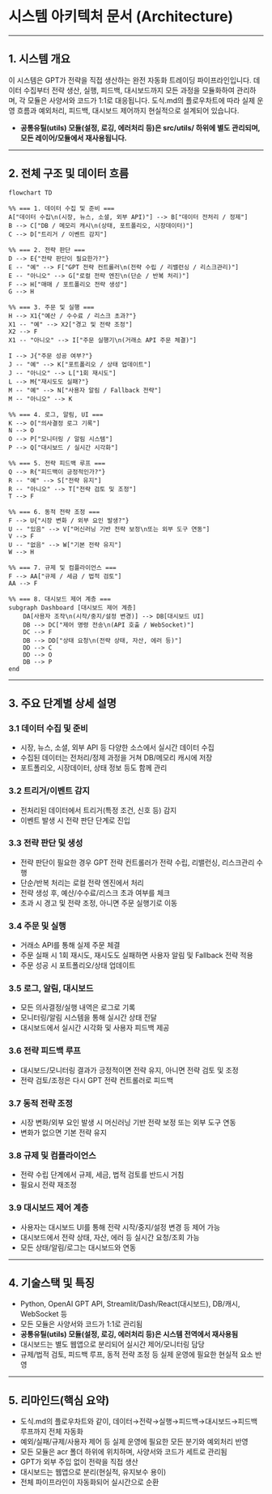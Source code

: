 # 시스템 아키텍처 문서 (Architecture)

---

## 1. 시스템 개요

이 시스템은 GPT가 전략을 직접 생산하는 완전 자동화 트레이딩 파이프라인입니다. 데이터 수집부터 전략 생산, 실행, 피드백, 대시보드까지 모든 과정을 모듈화하여 관리하며, 각 모듈은 사양서와 코드가 1:1로 대응됩니다. 도식.md의 플로우차트에 따라 실제 운영 흐름과 예외처리, 피드백, 대시보드 제어까지 현실적으로 설계되어 있습니다.

- **공통유틸(utils) 모듈(설정, 로깅, 에러처리 등)은 src/utils/ 하위에 별도 관리되며, 모든 레이어/모듈에서 재사용됩니다.**

---

## 2. 전체 구조 및 데이터 흐름

```mermaid
flowchart TD

%% === 1. 데이터 수집 및 준비 ===
A["데이터 수집\n(시장, 뉴스, 소셜, 외부 API)"] --> B["데이터 전처리 / 정제"]
B --> C["DB / 메모리 캐시\n(상태, 포트폴리오, 시장데이터)"]
C --> D["트리거 / 이벤트 감지"]

%% === 2. 전략 판단 ===
D --> E{"전략 판단이 필요한가?"}
E -- "예" --> F["GPT 전략 컨트롤러\n(전략 수립 / 리밸런싱 / 리스크관리)"]
E -- "아니오" --> G["로컬 전략 엔진\n(단순 / 반복 처리)"]
F --> H["매매 / 포트폴리오 전략 생성"]
G --> H

%% === 3. 주문 및 실행 ===
H --> X1{"예산 / 수수료 / 리스크 초과?"}
X1 -- "예" --> X2["경고 및 전략 조정"]
X2 --> F
X1 -- "아니오" --> I["주문 실행기\n(거래소 API 주문 체결)"]

I --> J{"주문 성공 여부?"}
J -- "예" --> K["포트폴리오 / 상태 업데이트"]
J -- "아니오" --> L["1회 재시도"]
L --> M{"재시도도 실패?"}
M -- "예" --> N["사용자 알림 / Fallback 전략"]
M -- "아니오" --> K

%% === 4. 로그, 알림, UI ===
K --> O["의사결정 로그 기록"]
N --> O
O --> P["모니터링 / 알림 시스템"]
P --> Q["대시보드 / 실시간 시각화"]

%% === 5. 전략 피드백 루프 ===
Q --> R{"피드백이 긍정적인가?"}
R -- "예" --> S["전략 유지"]
R -- "아니오" --> T["전략 검토 및 조정"]
T --> F

%% === 6. 동적 전략 조정 ===
F --> U{"시장 변화 / 외부 요인 발생?"}
U -- "있음" --> V["머신러닝 기반 전략 보정\n또는 외부 도구 연동"]
V --> F
U -- "없음" --> W["기본 전략 유지"]
W --> H

%% === 7. 규제 및 컴플라이언스 ===
F --> AA["규제 / 세금 / 법적 검토"]
AA --> F

%% === 8. 대시보드 제어 계층 ===
subgraph Dashboard [대시보드 제어 계층]
    DA[사용자 조작\n(시작/중지/설정 변경)] --> DB[대시보드 UI]
    DB --> DC["제어 명령 전송\n(API 호출 / WebSocket)"]
    DC --> F
    DB --> DD["상태 요청\n(전략 상태, 자산, 에러 등)"]
    DD --> C
    DD --> O
    DB --> P
end
```

---

## 3. 주요 단계별 상세 설명

### 3.1 데이터 수집 및 준비
- 시장, 뉴스, 소셜, 외부 API 등 다양한 소스에서 실시간 데이터 수집
- 수집된 데이터는 전처리/정제 과정을 거쳐 DB/메모리 캐시에 저장
- 포트폴리오, 시장데이터, 상태 정보 등도 함께 관리

### 3.2 트리거/이벤트 감지
- 전처리된 데이터에서 트리거(특정 조건, 신호 등) 감지
- 이벤트 발생 시 전략 판단 단계로 진입

### 3.3 전략 판단 및 생성
- 전략 판단이 필요한 경우 GPT 전략 컨트롤러가 전략 수립, 리밸런싱, 리스크관리 수행
- 단순/반복 처리는 로컬 전략 엔진에서 처리
- 전략 생성 후, 예산/수수료/리스크 초과 여부를 체크
- 초과 시 경고 및 전략 조정, 아니면 주문 실행기로 이동

### 3.4 주문 및 실행
- 거래소 API를 통해 실제 주문 체결
- 주문 실패 시 1회 재시도, 재시도도 실패하면 사용자 알림 및 Fallback 전략 적용
- 주문 성공 시 포트폴리오/상태 업데이트

### 3.5 로그, 알림, 대시보드
- 모든 의사결정/실행 내역은 로그로 기록
- 모니터링/알림 시스템을 통해 실시간 상태 전달
- 대시보드에서 실시간 시각화 및 사용자 피드백 제공

### 3.6 전략 피드백 루프
- 대시보드/모니터링 결과가 긍정적이면 전략 유지, 아니면 전략 검토 및 조정
- 전략 검토/조정은 다시 GPT 전략 컨트롤러로 피드백

### 3.7 동적 전략 조정
- 시장 변화/외부 요인 발생 시 머신러닝 기반 전략 보정 또는 외부 도구 연동
- 변화가 없으면 기본 전략 유지

### 3.8 규제 및 컴플라이언스
- 전략 수립 단계에서 규제, 세금, 법적 검토를 반드시 거침
- 필요시 전략 재조정

### 3.9 대시보드 제어 계층
- 사용자는 대시보드 UI를 통해 전략 시작/중지/설정 변경 등 제어 가능
- 대시보드에서 전략 상태, 자산, 에러 등 실시간 요청/조회 가능
- 모든 상태/알림/로그는 대시보드와 연동

---

## 4. 기술스택 및 특징

- Python, OpenAI GPT API, Streamlit/Dash/React(대시보드), DB/캐시, WebSocket 등
- 모든 모듈은 사양서와 코드가 1:1로 관리됨
- **공통유틸(utils) 모듈(설정, 로깅, 에러처리 등)은 시스템 전역에서 재사용됨**
- 대시보드는 별도 웹앱으로 분리되어 실시간 제어/모니터링 담당
- 규제/법적 검토, 피드백 루프, 동적 전략 조정 등 실제 운영에 필요한 현실적 요소 반영

---

## 5. 리마인드(핵심 요약)

- 도식.md의 플로우차트와 같이, 데이터→전략→실행→피드백→대시보드→피드백 루프까지 전체 자동화
- 예외/실패/규제/사용자 제어 등 실제 운영에 필요한 모든 분기와 예외처리 반영
- 모든 모듈은 acr 폴더 하위에 위치하며, 사양서와 코드가 세트로 관리됨
- GPT가 외부 주입 없이 전략을 직접 생산
- 대시보드는 웹앱으로 분리(현실적, 유지보수 용이)
- 전체 파이프라인이 자동화되어 실시간으로 순환 